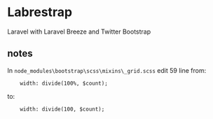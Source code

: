 # Labrestrap
Laravel with Laravel Breeze and Twitter Bootstrap

## notes

In `node_modules\bootstrap\scss\mixins\_grid.scss` edit  59 line from: 
```
    width: divide(100%, $count);
```
to:
```
    width: divide(100, $count);
```